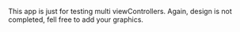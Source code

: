 This app is just for testing multi viewControllers.
Again, design is not completed, fell free to add your graphics.
